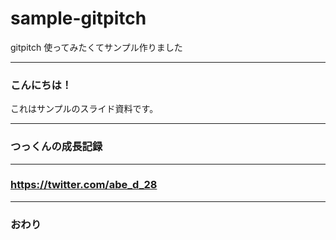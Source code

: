 # sample-gitpitch
gitpitch 使ってみたくてサンプル作りました

---

### こんにちは！

これはサンプルのスライド資料です。

---

### つっくんの成長記録

---

### https://twitter.com/abe_d_28

---

### おわり
